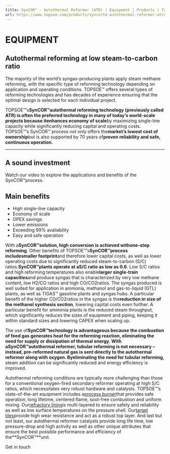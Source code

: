 ```yaml
---
title: SynCOR™ - Autothermal Reformer (ATR) | Equipment | Products | Topsoe
url: https://www.topsoe.com/products/syncortm-autothermal-reformer-atr#main-content
---
```


# EQUIPMENT

## Autothermal reforming at low steam-to-carbon ratio

The majority of the world’s syngas-producing plants apply steam methane reforming, with the specific type of reforming technology depending on application and operating conditions. TOPSOE™ offers several types of reforming technologies and has decades of experience ensuring that the optimal design is selected for each individual project.

TOPSOE™’s**SynCOR™**autothermal reforming technology (previously called ATR) is often the preferred technology in many of today’s world-scale projects because it**enhances economy of scale**by maximizing single-line capacity while significantly reducing capital and operating costs. TOPSOE™’s SynCOR™ process not only offers the**market’s lowest cost of ownership**but is also supported by 70 years of**proven reliability and safe, continuous operation.**

****

## A sound investment

Watch our video to explore the applications and benefits of the SynCOR™process.

## **Main benefits**

- High single-line capacity
- Economy of scale
- OPEX savings
- Lower emissions
- Exceeding 99% availability
- Easy and safe operation

With a**SynCOR™**solution, high conversion is achieved with**one-step reforming**. Other benefits of TOPSOE™’s**SynCOR™**process include**smaller footprint**and therefore lower capital costs, as well as lower operating costs due to significantly reduced steam-to-carbon (S/C) ratios.**SynCOR™**plants operate at a**S/C ratio as low as 0.6**. Low S/C ratios and high reforming temperatures also enable**larger single-train capacities**and produce syngas that is characterized by very low methane content, low H2/CO ratios and high CO/CO2ratios. The syngas produced is well suited for application in ammonia, methanol and gas-to-liquid (GTL) plants, as well as TIGAS™ gasoline plants and syngas hubs. A particular benefit of the higher CO/CO2ratios in the syngas is the**reduction in size of the methanol synthesis section**, lowering capital costs even further. A particular benefit for ammonia plants is the reduced steam throughput, which significantly reduces the sizes of equipment and piping, keeping it within standard sizes and lowering CAPEX when scaling up.

The use of**SynCOR™**technology is advantageous because the combustion of feed gas generates heat for the reforming reaction, eliminating the need for supply or dissipation of thermal energy. With a**SynCOR™**autothermal reformer, tubular reforming is not necessary – instead, pre-reformed natural gas is sent directly to the autothermal reformer along with oxygen. By**eliminating the need for tubular reforming**, steam addition can be significantly reduced and energy efficiency is improved.

Autothermal reforming conditions are typically more challenging than those for a conventional oxygen-fired secondary reformer operating at high S/C ratios, which necessitates very robust hardware and catalysts. TOPSOE™’s state-of-the-art equipment includes a[process burner](/products/equipment/syncortm-ctstm-burner)that provides safe operation, long lifetime, centered flame, soot-free combustion and uniform mixing. Our[refractory lining](/products/equipment/reactor-refractory-lining)is multi-layered to ensure safety and reliability as well as low surface temperatures on the pressure shell. Our[target tiles](/products/equipment/htzrtm-target-tiles)provide high wear resistance and act as a robust top layer. And last but not least, our autothermal reformer catalysts provide long life time, low pressure-drop and high activity as well as other unique attributes that ensure the best possible performance and efficiency of the**SynCOR™**unit.

Get in touch